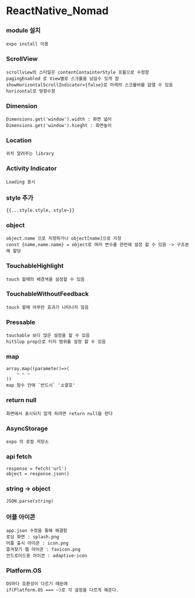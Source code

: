 # ReactNative_Nomad

### module 설치
```
expo install 이용
```

### ScrollView
```
scrollview의 스타일은 contentContainterStyle 프롭으로 수정함
pagingEnabled 로 View별로 스크롤을 넘길수 있게 함
showHorizontalScrollIndicator={false}로 아래의 스크롤바를 없앨 수 있음
horizontal로 방향수정
```

### Dimension
```
Dimensions.get('window').width : 화면 넓이
Dimensions.get('window').hieght : 화면높이
```

### Location
```
위치 알려주는 library
```

### Activity Indicator
```
Loading 표시
```

### style 추가
```
{{...style.style, style~}}
```

### object
```
object.name 으로 지정하거나 object[name]으로 지정
const {name,name.name} = object로 여러 변수를 한번에 설정 할 수 있음 -> 구조분해 할당
```

### TouchableHighlight
```
touch 할때의 배경색을 설정할 수 있음
```

### TouchableWithoutFeedback
```
touch 할때 아무런 효과가 나타나지 않음
```

### Pressable
```
touchable 보다 많은 설정을 할 수 있음
hitSlop prop으로 터치 범위를 설정 할 수 있음
```

### map
```
array.map((parameter)=>(
    ~ ~ ~
))
map 함수 안에 `반드시` '소괄호'
```

### return null
```
화면에서 표시되지 않게 하려면 return null을 한다
```

### AsyncStorage
```
expo 의 로컬 저장소
```

### api fetch
```
response = fetch('url')
object = response.json()
```

### string -> object
```
JSON.parse(string)
```

### 어플 아이콘
```
app.json 수정을 통해 해결함
로딩 화면 : splash.png
어플 출시 아이콘 : icon.png
즐겨찾기 웹 아이콘 : favicon.png
안드로이드용 아이콘 : adaptive-icon
```

### Platform.OS
```
OS마다 호환성이 다르기 때문에
if(Platform.OS === ~)로 각 설정을 다르게 해준다.
```
